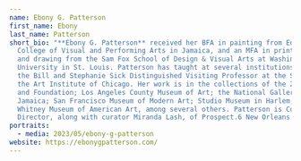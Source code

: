 ```yaml
---
name: Ebony G. Patterson
first_name: Ebony
last_name: Patterson
short_bio: "**Ebony G. Patterson** received her BFA in painting from Edna Manley
  College of Visual and Performing Arts in Jamaica, and an MFA in printmaking
  and drawing from the Sam Fox School of Design & Visual Arts at Washington
  University in St. Louis. Patterson has taught at several institutions, and was
  the Bill and Stephanie Sick Distinguished Visiting Professor at the School of
  the Art Institute of Chicago. Her work is in the collections of the 21c Museum
  and Foundation; Los Angeles County Museum of Art; the National Gallery of
  Jamaica; San Francisco Museum of Modern Art; Studio Museum in Harlem; and the
  Whitney Museum of American Art, among several others. Patterson is Co-Artistic
  Director, along with curator Miranda Lash, of Prospect.6 New Orleans. "
portraits:
  - media: 2023/05/ebony-g-patterson
website: https://ebonygpatterson.com/
---
```

